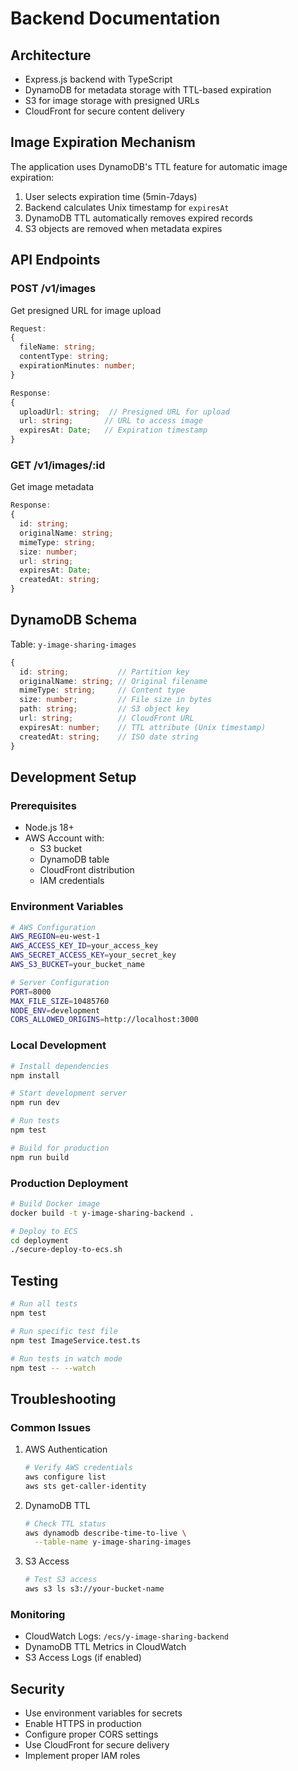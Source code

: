 # Backend Documentation

## Architecture
- Express.js backend with TypeScript
- DynamoDB for metadata storage with TTL-based expiration
- S3 for image storage with presigned URLs
- CloudFront for secure content delivery

## Image Expiration Mechanism
The application uses DynamoDB's TTL feature for automatic image expiration:
1. User selects expiration time (5min-7days)
2. Backend calculates Unix timestamp for `expiresAt`
3. DynamoDB TTL automatically removes expired records
4. S3 objects are removed when metadata expires

## API Endpoints

### POST /v1/images
Get presigned URL for image upload
```typescript
Request:
{
  fileName: string;
  contentType: string;
  expirationMinutes: number;
}

Response:
{
  uploadUrl: string;  // Presigned URL for upload
  url: string;       // URL to access image
  expiresAt: Date;   // Expiration timestamp
}
```

### GET /v1/images/:id
Get image metadata
```typescript
Response:
{
  id: string;
  originalName: string;
  mimeType: string;
  size: number;
  url: string;
  expiresAt: Date;
  createdAt: string;
}
```

## DynamoDB Schema
Table: `y-image-sharing-images`
```typescript
{
  id: string;           // Partition key
  originalName: string; // Original filename
  mimeType: string;     // Content type
  size: number;         // File size in bytes
  path: string;         // S3 object key
  url: string;          // CloudFront URL
  expiresAt: number;    // TTL attribute (Unix timestamp)
  createdAt: string;    // ISO date string
}
```

## Development Setup

### Prerequisites
- Node.js 18+
- AWS Account with:
  - S3 bucket
  - DynamoDB table
  - CloudFront distribution
  - IAM credentials

### Environment Variables
```bash
# AWS Configuration
AWS_REGION=eu-west-1
AWS_ACCESS_KEY_ID=your_access_key
AWS_SECRET_ACCESS_KEY=your_secret_key
AWS_S3_BUCKET=your_bucket_name

# Server Configuration
PORT=8000
MAX_FILE_SIZE=10485760
NODE_ENV=development
CORS_ALLOWED_ORIGINS=http://localhost:3000
```

### Local Development
```bash
# Install dependencies
npm install

# Start development server
npm run dev

# Run tests
npm test

# Build for production
npm run build
```

### Production Deployment
```bash
# Build Docker image
docker build -t y-image-sharing-backend .

# Deploy to ECS
cd deployment
./secure-deploy-to-ecs.sh
```

## Testing
```bash
# Run all tests
npm test

# Run specific test file
npm test ImageService.test.ts

# Run tests in watch mode
npm test -- --watch
```

## Troubleshooting

### Common Issues
1. AWS Authentication
   ```bash
   # Verify AWS credentials
   aws configure list
   aws sts get-caller-identity
   ```

2. DynamoDB TTL
   ```bash
   # Check TTL status
   aws dynamodb describe-time-to-live \
     --table-name y-image-sharing-images
   ```

3. S3 Access
   ```bash
   # Test S3 access
   aws s3 ls s3://your-bucket-name
   ```

### Monitoring
- CloudWatch Logs: `/ecs/y-image-sharing-backend`
- DynamoDB TTL Metrics in CloudWatch
- S3 Access Logs (if enabled)

## Security
- Use environment variables for secrets
- Enable HTTPS in production
- Configure proper CORS settings
- Use CloudFront for secure delivery
- Implement proper IAM roles
